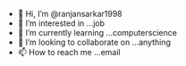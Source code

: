 - 👋 Hi, I’m @ranjansarkar1998
- 👀 I’m interested in ...job
- 🌱 I’m currently learning ...computerscience
- 💞️ I’m looking to collaborate on ...anything
- 📫 How to reach me ...email

<!---
ranjansarkar1998/ranjansarkar1998 is a ✨ special ✨ repository because its `README.md` (this file) appears on your GitHub profile.
You can click the Preview link to take a look at your changes.
--->
